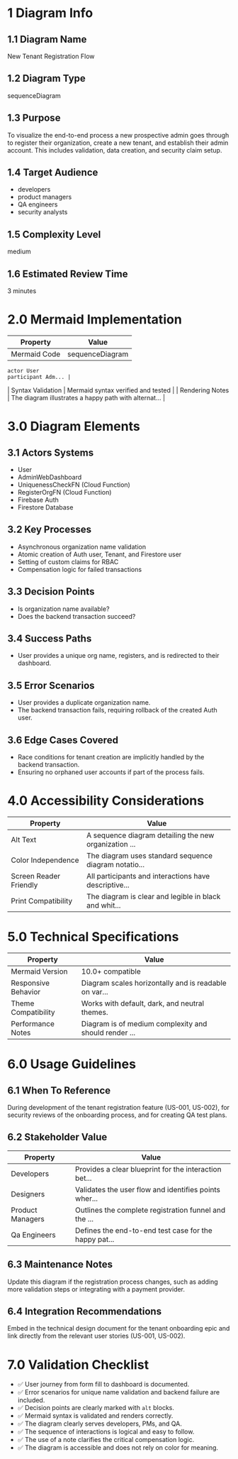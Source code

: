 # 1 Diagram Info

## 1.1 Diagram Name

New Tenant Registration Flow

## 1.2 Diagram Type

sequenceDiagram

## 1.3 Purpose

To visualize the end-to-end process a new prospective admin goes through to register their organization, create a new tenant, and establish their admin account. This includes validation, data creation, and security claim setup.

## 1.4 Target Audience

- developers
- product managers
- QA engineers
- security analysts

## 1.5 Complexity Level

medium

## 1.6 Estimated Review Time

3 minutes

# 2.0 Mermaid Implementation

| Property | Value |
|----------|-------|
| Mermaid Code | sequenceDiagram
    actor User
    participant Adm... |
| Syntax Validation | Mermaid syntax verified and tested |
| Rendering Notes | The diagram illustrates a happy path with alternat... |

# 3.0 Diagram Elements

## 3.1 Actors Systems

- User
- AdminWebDashboard
- UniquenessCheckFN (Cloud Function)
- RegisterOrgFN (Cloud Function)
- Firebase Auth
- Firestore Database

## 3.2 Key Processes

- Asynchronous organization name validation
- Atomic creation of Auth user, Tenant, and Firestore user
- Setting of custom claims for RBAC
- Compensation logic for failed transactions

## 3.3 Decision Points

- Is organization name available?
- Does the backend transaction succeed?

## 3.4 Success Paths

- User provides a unique org name, registers, and is redirected to their dashboard.

## 3.5 Error Scenarios

- User provides a duplicate organization name.
- The backend transaction fails, requiring rollback of the created Auth user.

## 3.6 Edge Cases Covered

- Race conditions for tenant creation are implicitly handled by the backend transaction.
- Ensuring no orphaned user accounts if part of the process fails.

# 4.0 Accessibility Considerations

| Property | Value |
|----------|-------|
| Alt Text | A sequence diagram detailing the new organization ... |
| Color Independence | The diagram uses standard sequence diagram notatio... |
| Screen Reader Friendly | All participants and interactions have descriptive... |
| Print Compatibility | The diagram is clear and legible in black and whit... |

# 5.0 Technical Specifications

| Property | Value |
|----------|-------|
| Mermaid Version | 10.0+ compatible |
| Responsive Behavior | Diagram scales horizontally and is readable on var... |
| Theme Compatibility | Works with default, dark, and neutral themes. |
| Performance Notes | Diagram is of medium complexity and should render ... |

# 6.0 Usage Guidelines

## 6.1 When To Reference

During development of the tenant registration feature (US-001, US-002), for security reviews of the onboarding process, and for creating QA test plans.

## 6.2 Stakeholder Value

| Property | Value |
|----------|-------|
| Developers | Provides a clear blueprint for the interaction bet... |
| Designers | Validates the user flow and identifies points wher... |
| Product Managers | Outlines the complete registration funnel and the ... |
| Qa Engineers | Defines the end-to-end test case for the happy pat... |

## 6.3 Maintenance Notes

Update this diagram if the registration process changes, such as adding more validation steps or integrating with a payment provider.

## 6.4 Integration Recommendations

Embed in the technical design document for the tenant onboarding epic and link directly from the relevant user stories (US-001, US-002).

# 7.0 Validation Checklist

- ✅ User journey from form fill to dashboard is documented.
- ✅ Error scenarios for unique name validation and backend failure are included.
- ✅ Decision points are clearly marked with `alt` blocks.
- ✅ Mermaid syntax is validated and renders correctly.
- ✅ The diagram clearly serves developers, PMs, and QA.
- ✅ The sequence of interactions is logical and easy to follow.
- ✅ The use of a note clarifies the critical compensation logic.
- ✅ The diagram is accessible and does not rely on color for meaning.

